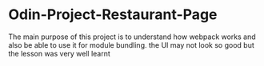 # Odin-Project-Restaurant-Page

The main purpose of this project is to understand how webpack works and also be
able to use it for module bundling. the UI may not look so good but the lesson
was very well learnt
